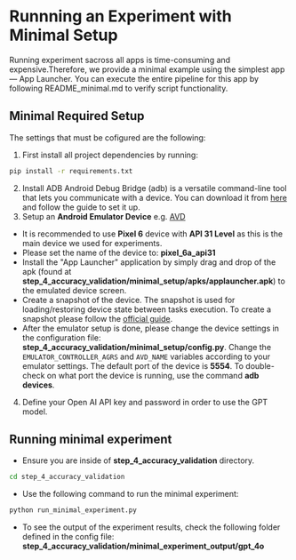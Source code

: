 # Runnning an Experiment with Minimal Setup
Running experiment sacross all apps is time-consuming and expensive.Therefore, we provide a minimal example using the simplest app — App Launcher. You can execute the entire pipeline for this app by following README_minimal.md to verify script functionality.

## Minimal Required Setup
The settings that must be cofigured are the following:
1. First install all project dependencies by running:
```bash
pip install -r requirements.txt
```
2. Install ADB
Android Debug Bridge (adb) is a versatile command-line tool that lets you communicate with a device. You can download it from [here](https://developer.android.com/tools/releases/platform-tools) and follow the guide to set it up.
3. Setup an **Android Emulator Device** e.g. [AVD](https://developer.android.com/studio/run/managing-avds) 
- It is recommended to use **Pixel 6** device with **API 31 Level** as this is the main device we used for experiments.
- Please set the name of the device to: **pixel_6a_api31**
- Install the "App Launcher" application by simply drag and drop of the apk (found at **step_4_accuracy_validation/minimal_setup/apks/applauncher.apk**) to the emulated device screen.
- Create a snapshot of the device. The snapshot is used for loading/restoring device state between tasks execution. To create a snapshot please follow the [official guide](https://developer.android.com/studio/run/emulator-snapshots).   
- After the emulator setup is done, please change the device settings in the configuration file: **step_4_accuracy_validation/minimal_setup/config.py**. Change the `EMULATOR_CONTROLLER_AGRS` and `AVD_NAME` variables according to your emulator settings. The default port of the device is **5554**. To double-check on what port the device is running, use the command **adb devices**.
4. Define your Open AI API key and password in order to use the GPT model.

## Running minimal experiment
- Ensure you are inside of **step_4_accuracy_validation** directory.
```bash
cd step_4_accuracy_validation
``` 
- Use the following command to run the minimal experiment:
```bash
python run_minimal_experiment.py
```
- To see the output of the experiment results, check the following folder defined in the config file: **step_4_accuracy_validation/minimal_experiment_output/gpt_4o**
